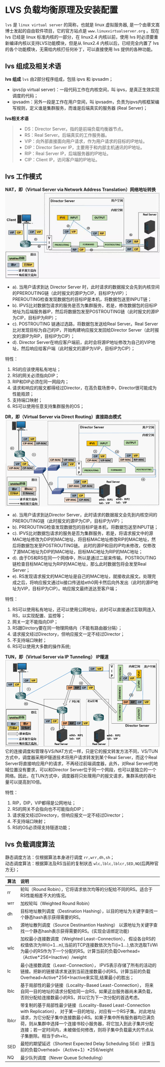 # LVS 负载均衡原理及安装配置

`lvs` 是 `linux virtual server` 的简称，也就是 linux 虚拟服务器, 是一个由章文嵩博士发起的自由软件项目，它的官方站点是 `www.linuxvirtualserver.org` 。现在 lvs 已经是 linux 标准内核的一部分，在 linux2.4 内核以前，使用 lvs 时必须要重新编译内核以支持LVS功能模块，但是从 linux2.4 内核以后，已经完全内置了 lvs 的各个功能模块，无需给内核打任何补丁，可以直接使用 lvs 提供的各种功能。

## lvs 组成及相关术语
**lvs 组成** 
`lvs` 由2部分程序组成，包括 ipvs 和 ipvsadm；
 * ipvs(ip virtual server)：一段代码工作在内核空间，叫 ipvs，是真正生效实现调度的代码；
 * ipvsadm：另外一段是工作在用户空间，叫 ipvsadm，负责为ipvs内核框架编写规则，定义谁是集群服务，而谁是后端真实的服务器 (Real Server)；

**lvs相关术语**
 > * DS：Director Server。指的是前端负载均衡器节点。
 > * RS：Real Server。后端真实的工作服务器。
 > * VIP：向外部直接面向用户请求，作为用户请求的目标的IP地址。
 > * DIP：Director Server IP，主要用于和内部主机通讯的IP地址。
 > * RIP：Real Server IP，后端服务器的IP地址。
 > * CIP：Client IP，访问客户端的IP地址。

## lvs 工作模式
**NAT，即（Virtual Server via Network Address Translation）网络地址转换**  
![lvs-nat工作流程图](../images/lvs/lvs-nat.jpg)  
 * a). 当用户请求到达 Director Server 时，此时请求的数据报文会先到内核空间的PREROUTING链（此时报文的源IP为CIP，目标IP为VIP）；  
PREROUTING检查发现数据包的目标IP是本机，将数据包送至INPUT链；  
 * b). IPVS比对数据包请求的服务是否为集群服务，若是，修改数据包的目标IP地址为后端服务器IP，然后将数据包发至POSTROUTING链（此时报文的源IP为CIP，目标IP为RIP）；  
 * c). POSTROUTING 链通过选路，将数据包发送给Real Server。Real Server比对发现目标为自己的IP，开始构建响应报文发回给Director Server（此时报文的源IP为RIP，目标IP为CIP）；  
 * d). Director Server在响应客户端前，此时会将源IP地址修改为自己的VIP地址，然后响应给客户端（此时报文的源IP为VIP，目标IP为CIP）；  

特性： 
1. RS的应该使用私有地址；  
2. RS的网关必须指向DIP；  
3. RIP和DIP必须在同一网段内；
4. 请求和响应的报文都得经过Director，在高负载场景中，Director很可能成为性能瓶颈；
5. 支持端口映射；  
6. RS可以使用任意支持集群服务的OS；

**DR，即（Virtual Server via Direct Routing）直接路由模式**  
![lvs-nat工作流程图](../images/lvs/lvs-dr.png)  
 * a). 当用户请求到达Director Server，此时请求的数据报文会先到内核空间的PREROUTING链（此时报文的源IP为CIP，目标IP为VIP）；  
 * b). PREROUTING检查发现数据包的目标IP是本机，将数据包送至INPUT链；  
 * c). IPVS比对数据包请求的服务是否为集群服务，若是，将请求报文中的源MAC地址修改为DIP的MAC地址，将目标MAC地址修改RIP的MAC地址，然后将数据包发至POSTROUTING链。 此时的源IP和目的IP均未修改，仅修改了源MAC地址为DIP的MAC地址，目标MAC地址为RIP的MAC地址；  
 * d). 由于DS和RS在同一个网络中，所以是通过二层来传输。POSTROUTING链检查目标MAC地址为RIP的MAC地址，那么此时数据包将会发至Real Server；  
 * e). RS发现请求报文的MAC地址是自己的MAC地址，就接收此报文。处理完成之后，将响应报文通过lo接口传送给eth0网卡然后向外发出（此时的源IP地址为VIP，目标IP为CIP）。响应报文最终送达至客户端；  

特性： 
1. RS可以使用私有地址，还可以使用公网地址，此时可以直接通过互联网连入RS，以实现配置、监控等；  
2. 网关一定不能指向DIP；  
3. RS跟Dirctory要在同一物理网络内（不能有路由器分隔）；  
4. 请求报文经过Directory，但响应报文一定不经过Director；  
5. 不支持端口映射；  
6. RS可以使用大多数的操作系统;

**TUN，即（Virtual Server via IP Tunneling） IP隧道**
![lvs-nat工作流程图](../images/lvs/lvs-tun.png)  
它的连接调度和管理与VS/NAT方式一样，只是它的报文转发方法不同，VS/TUN方式中，调度器采用IP隧道技术将用户请求转发到某个Real Server，而这个Real Server将直接响应用户的请求，不再经过前端调度器，此外，对Real Server的地域位置没有要求，可以和Director Server位于同一个网段，也可以是独立的一个网络。因此，在TUN方式中，调度器将只处理用户的报文请求，集群系统的吞吐量可以提高到10倍。

特性： 
1. RIP，DIP，VIP都得是公网地址；  
2. RS的网关不会指向也不可能指向DIP；  
3. 请求报文经过Directory，但响应报文一定不经过Director；  
4. 不支持端口映射；  
5. RS的OS必须得支持隧道功能；

## lvs 负载调度算法
静态调度方法：仅根据算法本身进行调度 `rr,wrr,dh,sh`；  
动态调度算法：根据算法及RS当前的复制状态 `wlc,lblc,lblcr,SED,NQ`(后两种官方无)；  

| 算法    | 说明     |
| :----   | :-----    |
|rr 	|轮叫（Round Robin），它将请求依次均等的分配给不同的RS。适合于RS性能相差不大的情况。
|wrr |加权轮叫（Weighted Round Robin）|它将依据不同RS的权值分配任务。权值较高的RS将优先获得任务，并且分配到的连接数将比权值低的RS更多。相同权值得RS得到相同数目的连接数。
|dh 	|目标地址散列调度（Destination Hashing），以目的地址为关键字查找一个静态hash表示获得需要的RS。
|sh 	|源地址散列调度（Source Destinantion Hashing） 以源地址为关键字查找一个静态hash表示获得需要的RS。(实现会话绑定功能)
|wlc |加权最小连接数调度（Weighted Least-Connection）， 假设各台RS的权值依次为Wi(i=1...n),当前的TCP连接数依次为Ti(i=1...),依次选取Ti/Wi为最小的RS作为下一个分配的RS。计算当前的负载Overhead=（Active*256+Inactive）/weight
|lc	 |最小连接数调度（Least-Connection）， IPVS表示存储了所有的活动的链接。把新的链接请求发送到当前连接数最小的RS。计算当前的负载Overhead=Active*256+Inactive来实现,结果最小的胜出；
|lblc |	基于局部性的最少链接（Locality-Based Least-Connection）， 将来自同一目的地址的请求分配给同一台RS，如果这台服务器尚未满负载，否则分配给连接数最小的RS，并以它为下一次分配的首选考虑。
|lblcr |	带复制的基于局部性最少链接（Locality-Based Least-Connection with Replication）， 对于某一目的地址，对应有一个RS子集。对此地址请求，为它分配子集中连接数最小RS。如果子集中所有服务器均已满负荷，则从集群中选择一个连接书较小服务器，将它加入到此子集并分配连接；若一定时间内，未被做任何修改，则将子集中负载最大的节点从子集删除。相当于dh+lc。
|SED | 最短的期望延迟（Shortest Expected Delay Scheduling SEd）计算当前的负载Overhead=（Active+1）*256/weight
|NQ 	|最少队列调度（Never Queue Scheduling）
